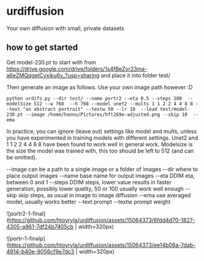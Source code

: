 # urdiffusion
Your own diffusion with small, private datasets 

## how to get started

Get model-230.pt to start with from https://drive.google.com/drive/folders/1s4fBeZvr23ma-a6eZMQqgeICyxiku6y_?usp=sharing
and place it into folder test/

Then generate an image as follows. Use your own image path however :D

```
python urdifs.py --dir test/ --name portr2 --eta 0.5 --steps 100  --modelSize 512 --w 768  --h 768 --model unet2 --mults 1 1 2 2 4 4 8 8 --text "an abstract portrait" --textw 50 --lr 10  --load test/model-230.pt --image /home/hannu/Pictures/hft269e-adjusted.png --skip 10  --ema
```

In practice, you can ignore (leave out) settings like model and mults, unless you have experimented in training models with different settings. Unet2 and  1 1 2 2 4 4 8 8 have been found to work well in general work. Modelsize is the size the model was trained with, this too should be left to 512 (and can be omitted). 

--image can be a path to a single image or a folder of images
--dir where to place output images
--name base name for output images
--eta DDIM eta, between 0 and 1
--steps DDIM steps, lower value results in faster generation, possibly lower quality, 50 or 100 usually work well enough
--skip skip steps, as usual in image to image diffusion
--ema use averaged model, usually works better
--text prompt
--textw prompt weight


![portr2-1-final](https://github.com/htoyryla/urdiffusion/assets/15064373/6fdd4d70-1827-4305-a961-7df24b7405cb | width=320px)


![portr-1-finalp](https://github.com/htoyryla/urdiffusion/assets/15064373/ee14b08a-7dab-4914-b40e-9056cf9e7dc3 | width=320px)



